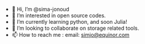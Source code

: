 - 👋 Hi, I’m @sima-jonoud
- 👀 I’m interested in open source codes.
- 🌱 I’m currently learning python, and soon Julia!
- 💞️ I’m looking to collaborate on storage related tools.
- 📫 How to reach me : email: simjo@equinor.com

<!---
sima-jonoud/sima-jonoud is a ✨ special ✨ repository because its `README.md` (this file) appears on your GitHub profile.
You can click the Preview link to take a look at your changes.
--->
